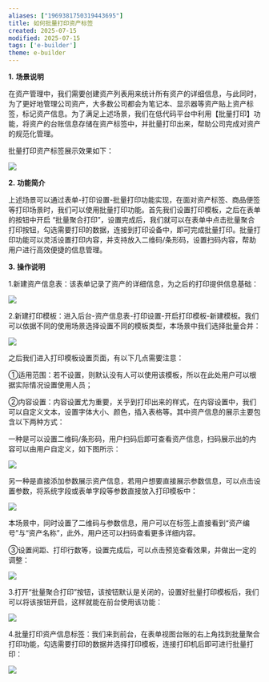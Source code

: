 ```yaml
---
aliases: ["1969381750319443695"]
title: 如何批量打印资产标签
created: 2025-07-15
modified: 2025-07-15
tags: ['e-builder']
theme: e-builder
---
```


**1.** **场景说明**

在资产管理中，我们需要创建资产列表用来统计所有资产的详细信息，与此同时，为了更好地管理公司资产，大多数公司都会为笔记本、显示器等资产贴上资产标签，标记资产信息。为了满足上述场景，我们在低代码平台中利用【批量打印】功能，将资产的台账信息存储在资产标签中，并批量打印出来，帮助公司完成对资产的规范化管理。

批量打印资产标签展示效果如下：

![](https://dl.eteams.cn/site/63d95157-ef31-4024-96d6-686786544e15?imageType=gif)

**2.** **功能简介**

上述场景可以通过表单-打印设置-批量打印功能实现，在面对资产标签、商品便签等打印场景时，我们可以使用批量打印功能。首先我们设置打印模板，之后在表单的按钮中开启 “批量聚合打印”，设置完成后，我们就可以在表单中点击批量聚合打印按钮，勾选需要打印的数据，连接到打印设备中，即可完成批量打印。批量打印功能可以灵活设置打印内容，并支持放入二维码/条形码，设置扫码内容，帮助用户进行高效便捷的信息管理。

**3.** **操作说明**

1.新建资产信息表：该表单记录了资产的详细信息，为之后的打印提供信息基础：

![](11927935c44be78b27ad35aa011c2ab7.jpg)

2.新建打印模板：进入后台-资产信息表-打印设置-开启打印模板-新建模板。我们可以依据不同的使用场景选择设置不同的模板类型，本场景中我们选择批量合并：

![](d8ced800d0eb827c9cd4938736ffef10.jpg)

之后我们进入打印模板设置页面，有以下几点需要注意：

①适用范围：若不设置，则默认没有人可以使用该模板，所以在此处用户可以根据实际情况设置使用人员；

②内容设置：内容设置尤为重要，关乎到打印出来的样式，在内容设置中，我们可以自定义文本，设置字体大小、颜色，插入表格等。其中资产信息的展示主要包含以下两种方式：

一种是可以设置二维码/条形码，用户扫码后即可查看资产信息，扫码展示出的内容可以由用户自定义，如下图所示：

![](0e11386cb47d27a658ff01c3dcb8fa6d.jpg)

另一种是直接添加参数展示资产信息，若用户想要直接展示参数信息，可以点击设置参数，将系统字段或表单字段等参数直接放入打印模板中：

![](7de4c5d97d28eb2191d2e63e2e7846c6.jpg)

本场景中，同时设置了二维码与参数信息，用户可以在标签上直接看到“资产编号”与“资产名称”，此外，用户还可以扫码查看更多详细内容。

③设置间距、打印行数等，设置完成后，可以点击预览查看效果，并做出一定的调整：

![](cfd6171b2559de2c63949ae883ccc1ba.jpg)

3.打开“批量聚合打印”按钮，该按钮默认是关闭的，设置好批量打印模板后，我们可以将该按钮开启，这样就能在前台使用该功能：

![](e515654f7a0279aa30e09c41ce727358.jpg)

4.批量打印资产信息标签：我们来到前台，在表单视图台账的右上角找到批量聚合打印功能，勾选需要打印的数据并选择打印模板，连接打印机后即可进行批量打印：

![](74c6bb695378913d74f18bd10391309e.jpg)